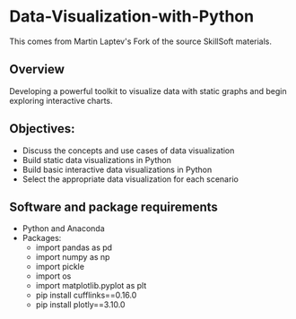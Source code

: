 # Data-Visualization-with-Python

This comes from Martin Laptev's Fork of the source SkillSoft materials. 

## Overview

Developing a powerful toolkit to visualize data with static graphs and begin exploring interactive charts.

## Objectives:
- Discuss the concepts and use cases of data visualization
- Build static data visualizations in Python
-  Build basic interactive data visualizations in Python
- Select the appropriate data visualization for each scenario


## Software and package requirements

- Python and Anaconda
- Packages:
  - import pandas as pd
  - import numpy as np
  - import pickle
  - import os
  - import matplotlib.pyplot as plt
  - pip install cufflinks==0.16.0
  - pip install plotly==3.10.0

